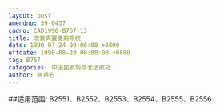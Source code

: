 ```yaml
---
layout: post
amendno: 39-0437
cadno: CAD1990-B767-13
title: 改装离翼撤离系统
date: 1990-07-24 00:00:00 +0800
effdate: 1990-08-20 00:00:00 +0800
tag: B767
categories: 中国民航局华北适航处
author: 陈岳宏
---
```


##适用范围:
B2551、B2552、B2553、B2554、B2555、B2556

